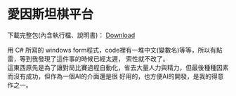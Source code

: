 # 愛因斯坦棋平台</br>
下載完整包(內含執行檔、說明書)：
<a href="https://drive.google.com/file/d/0B4ZdTNgLf8OwekpwUW83ZjBhclU/view" title="文字敘述" target="_blank">Download</a>
</br>

  用 C# 所寫的 windows form程式，code裡有一堆中文(變數名)等等，所以有點雷，等到我發現了這件事的時候已經太遲，
索性就不改了。</br>
  這東西原先是為了讓對局比賽過程自動化，省去大量人力與精力，但最後種種因素而沒有成功，但作為一個AI的介面還是很
好用的，也方便AI的開發，是我的得意作之一。

